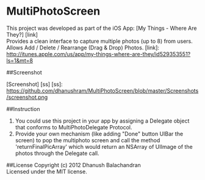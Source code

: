 MultiPhotoScreen
================

This project was developed as part of the iOS App: [My Things - Where Are They?] [link]  
Provides a clean interface to capture multiple photos (up to 8) from users. Allows Add / Delete / Rearrange (Drag & Drop) Photos.
[link]: http://itunes.apple.com/us/app/my-things-where-are-they/id529353551?ls=1&mt=8

##Screenshot

[Screenshot] [ss]
[ss]: https://github.com/dhanushram/MultiPhotoScreen/blob/master/Screenshots/screenshot.png

##Instruction
1) You could use this project in your app by assigning a Delegate object that conforms to MultiPhotoDelegate Protocol.  
2) Provide your own mechanism  (like adding "Done" button UIBar the screen) to pop the multiphoto screen and call the method 'returnFinalPicArray' which would return an NSArray of UIImage of the photos through the Delegate call.



##License
Copyright (c) 2012 Dhanush Balachandran  
Licensed under the MIT license.

